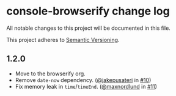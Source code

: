 # console-browserify change log

All notable changes to this project will be documented in this file.

This project adheres to [Semantic Versioning](http://semver.org/).

## 1.2.0

* Move to the browserify org.
* Remove `date-now` dependency. ([@jakepusateri](https://github.com/jakepusateri)
  in [#10](https://github.com/browserify/console-browserify/pull/10))
* Fix memory leak in `time`/`timeEnd`. ([@maxnordlund](https://github.com/maxnordlund)
  in [#11](https://github.com/browserify/console-browserify/pull/11))
